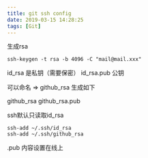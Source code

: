```yaml
---
title: git ssh config
date: 2019-03-15 14:28:25
tags: [Git]
---
```


生成rsa
```
ssh-keygen -t rsa -b 4096 -C "mail@mail.xxx"
```

id_rsa 是私钥（需要保密）	id_rsa.pub 公钥

可以命名 => github_rsa 生成如下

github_rsa	github_rsa.pub


ssh默认只读取id_rsa

```
ssh-add ~/.ssh/id_rsa
ssh-add ~/.ssh/github_rsa
```

.pub 内容设置在线上 